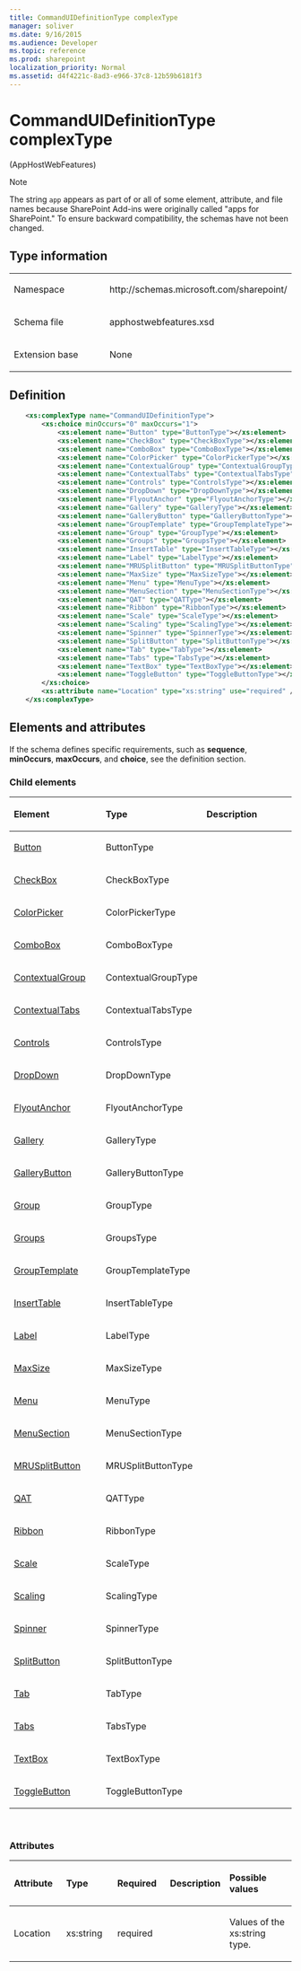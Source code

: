 ```yaml
---
title: CommandUIDefinitionType complexType
manager: soliver
ms.date: 9/16/2015
ms.audience: Developer
ms.topic: reference
ms.prod: sharepoint
localization_priority: Normal
ms.assetid: d4f4221c-8ad3-e966-37c8-12b59b6181f3
---
```


# CommandUIDefinitionType complexType 

(AppHostWebFeatures)

> [!NOTE] 
> The string `app` appears as part of or all of some element, attribute, and file names because SharePoint Add-ins were originally called "apps for SharePoint." To ensure backward compatibility, the schemas have not been changed.

## Type information

<table>
<colgroup>
<col width="50%" />
<col width="50%" />
</colgroup>
<tbody>
<tr class="odd">
<td align="left"><p><span class="label">Namespace</span></p></td>
<td align="left"><p>http://schemas.microsoft.com/sharepoint/</p></td>
</tr>
<tr class="even">
<td align="left"><p><span class="label">Schema file</span></p></td>
<td align="left"><p>apphostwebfeatures.xsd</p></td>
</tr>
<tr class="odd">
<td align="left"><p><span class="label">Extension base</span></p></td>
<td align="left"><p>None</p></td>
</tr>
</tbody>
</table>

## Definition

```XML
    <xs:complexType name="CommandUIDefinitionType">
        <xs:choice minOccurs="0" maxOccurs="1">
            <xs:element name="Button" type="ButtonType"></xs:element>
            <xs:element name="CheckBox" type="CheckBoxType"></xs:element>
            <xs:element name="ComboBox" type="ComboBoxType"></xs:element>
            <xs:element name="ColorPicker" type="ColorPickerType"></xs:element>
            <xs:element name="ContextualGroup" type="ContextualGroupType"></xs:element>
            <xs:element name="ContextualTabs" type="ContextualTabsType"></xs:element>
            <xs:element name="Controls" type="ControlsType"></xs:element>
            <xs:element name="DropDown" type="DropDownType"></xs:element>
            <xs:element name="FlyoutAnchor" type="FlyoutAnchorType"></xs:element>
            <xs:element name="Gallery" type="GalleryType"></xs:element>
            <xs:element name="GalleryButton" type="GalleryButtonType"></xs:element>
            <xs:element name="GroupTemplate" type="GroupTemplateType"></xs:element>
            <xs:element name="Group" type="GroupType"></xs:element>
            <xs:element name="Groups" type="GroupsType"></xs:element>
            <xs:element name="InsertTable" type="InsertTableType"></xs:element>
            <xs:element name="Label" type="LabelType"></xs:element>
            <xs:element name="MRUSplitButton" type="MRUSplitButtonType"></xs:element>
            <xs:element name="MaxSize" type="MaxSizeType"></xs:element>
            <xs:element name="Menu" type="MenuType"></xs:element>
            <xs:element name="MenuSection" type="MenuSectionType"></xs:element>
            <xs:element name="QAT" type="QATType"></xs:element>
            <xs:element name="Ribbon" type="RibbonType"></xs:element>
            <xs:element name="Scale" type="ScaleType"></xs:element>
            <xs:element name="Scaling" type="ScalingType"></xs:element>
            <xs:element name="Spinner" type="SpinnerType"></xs:element>
            <xs:element name="SplitButton" type="SplitButtonType"></xs:element>
            <xs:element name="Tab" type="TabType"></xs:element>
            <xs:element name="Tabs" type="TabsType"></xs:element>
            <xs:element name="TextBox" type="TextBoxType"></xs:element>
            <xs:element name="ToggleButton" type="ToggleButtonType"></xs:element>
        </xs:choice>
        <xs:attribute name="Location" type="xs:string" use="required" />
    </xs:complexType>
```

## Elements and attributes

If the schema defines specific requirements, such as **sequence**, **minOccurs**, **maxOccurs**, and **choice**, see the definition section.

### Child elements

<table>
<colgroup>
<col width="33%" />
<col width="33%" />
<col width="33%" />
</colgroup>
<thead>
<tr class="header">
<th align="left"><p>Element</p></th>
<th align="left"><p>Type</p></th>
<th align="left"><p>Description</p></th>
</tr>
</thead>
<tbody>
<tr class="odd">
<td align="left"><p><a href="button-element-commanduidefinitiontype-complextypeapphostwebfeatures.md">Button</a></p></td>
<td align="left"><p>ButtonType</p></td>
<td align="left"><p></p></td>
</tr>
<tr class="even">
<td align="left"><p><a href="checkbox-element-commanduidefinitiontype-complextypeapphostwebfeatures.md">CheckBox</a></p></td>
<td align="left"><p>CheckBoxType</p></td>
<td align="left"><p></p></td>
</tr>
<tr class="odd">
<td align="left"><p><a href="colorpicker-element-commanduidefinitiontype-complextypeapphostwebfeatures.md">ColorPicker</a></p></td>
<td align="left"><p>ColorPickerType</p></td>
<td align="left"><p></p></td>
</tr>
<tr class="even">
<td align="left"><p><a href="combobox-element-commanduidefinitiontype-complextypeapphostwebfeatures.md">ComboBox</a></p></td>
<td align="left"><p>ComboBoxType</p></td>
<td align="left"><p></p></td>
</tr>
<tr class="odd">
<td align="left"><p><a href="contextualgroup-element-commanduidefinitiontype-complextypeapphostwebfeatures.md">ContextualGroup</a></p></td>
<td align="left"><p>ContextualGroupType</p></td>
<td align="left"><p></p></td>
</tr>
<tr class="even">
<td align="left"><p><a href="contextualtabs-element-commanduidefinitiontype-complextypeapphostwebfeatures.md">ContextualTabs</a></p></td>
<td align="left"><p>ContextualTabsType</p></td>
<td align="left"><p></p></td>
</tr>
<tr class="odd">
<td align="left"><p><a href="controls-element-commanduidefinitiontype-complextypeapphostwebfeatures.md">Controls</a></p></td>
<td align="left"><p>ControlsType</p></td>
<td align="left"><p></p></td>
</tr>
<tr class="even">
<td align="left"><p><a href="dropdown-element-commanduidefinitiontype-complextypeapphostwebfeatures.md">DropDown</a></p></td>
<td align="left"><p>DropDownType</p></td>
<td align="left"><p></p></td>
</tr>
<tr class="odd">
<td align="left"><p><a href="flyoutanchor-element-commanduidefinitiontype-complextypeapphostwebfeatures.md">FlyoutAnchor</a></p></td>
<td align="left"><p>FlyoutAnchorType</p></td>
<td align="left"><p></p></td>
</tr>
<tr class="even">
<td align="left"><p><a href="gallery-element-commanduidefinitiontype-complextypeapphostwebfeatures.md">Gallery</a></p></td>
<td align="left"><p>GalleryType</p></td>
<td align="left"><p></p></td>
</tr>
<tr class="odd">
<td align="left"><p><a href="gallerybutton-element-commanduidefinitiontype-complextypeapphostwebfeatures.md">GalleryButton</a></p></td>
<td align="left"><p>GalleryButtonType</p></td>
<td align="left"><p></p></td>
</tr>
<tr class="even">
<td align="left"><p><a href="group-element-commanduidefinitiontype-complextypeapphostwebfeatures.md">Group</a></p></td>
<td align="left"><p>GroupType</p></td>
<td align="left"><p></p></td>
</tr>
<tr class="odd">
<td align="left"><p><a href="groups-element-commanduidefinitiontype-complextypeapphostwebfeatures.md">Groups</a></p></td>
<td align="left"><p>GroupsType</p></td>
<td align="left"><p></p></td>
</tr>
<tr class="even">
<td align="left"><p><a href="grouptemplate-element-commanduidefinitiontype-complextypeapphostwebfeatures.md">GroupTemplate</a></p></td>
<td align="left"><p>GroupTemplateType</p></td>
<td align="left"><p></p></td>
</tr>
<tr class="odd">
<td align="left"><p><a href="inserttable-element-commanduidefinitiontype-complextypeapphostwebfeatures.md">InsertTable</a></p></td>
<td align="left"><p>InsertTableType</p></td>
<td align="left"><p></p></td>
</tr>
<tr class="even">
<td align="left"><p><a href="label-element-commanduidefinitiontype-complextypeapphostwebfeatures.md">Label</a></p></td>
<td align="left"><p>LabelType</p></td>
<td align="left"><p></p></td>
</tr>
<tr class="odd">
<td align="left"><p><a href="maxsize-element-commanduidefinitiontype-complextypeapphostwebfeatures.md">MaxSize</a></p></td>
<td align="left"><p>MaxSizeType</p></td>
<td align="left"><p></p></td>
</tr>
<tr class="even">
<td align="left"><p><a href="menu-element-commanduidefinitiontype-complextypeapphostwebfeatures.md">Menu</a></p></td>
<td align="left"><p>MenuType</p></td>
<td align="left"><p></p></td>
</tr>
<tr class="odd">
<td align="left"><p><a href="menusection-element-commanduidefinitiontype-complextypeapphostwebfeatures.md">MenuSection</a></p></td>
<td align="left"><p>MenuSectionType</p></td>
<td align="left"><p></p></td>
</tr>
<tr class="even">
<td align="left"><p><a href="mrusplitbutton-element-commanduidefinitiontype-complextypeapphostwebfeatures.md">MRUSplitButton</a></p></td>
<td align="left"><p>MRUSplitButtonType</p></td>
<td align="left"><p></p></td>
</tr>
<tr class="odd">
<td align="left"><p><a href="qat-element-commanduidefinitiontype-complextypeapphostwebfeatures.md">QAT</a></p></td>
<td align="left"><p>QATType</p></td>
<td align="left"><p></p></td>
</tr>
<tr class="even">
<td align="left"><p><a href="ribbon-element-commanduidefinitiontype-complextypeapphostwebfeatures.md">Ribbon</a></p></td>
<td align="left"><p>RibbonType</p></td>
<td align="left"><p></p></td>
</tr>
<tr class="odd">
<td align="left"><p><a href="scale-element-commanduidefinitiontype-complextypeapphostwebfeatures.md">Scale</a></p></td>
<td align="left"><p>ScaleType</p></td>
<td align="left"><p></p></td>
</tr>
<tr class="even">
<td align="left"><p><a href="scaling-element-commanduidefinitiontype-complextypeapphostwebfeatures.md">Scaling</a></p></td>
<td align="left"><p>ScalingType</p></td>
<td align="left"><p></p></td>
</tr>
<tr class="odd">
<td align="left"><p><a href="spinner-element-commanduidefinitiontype-complextypeapphostwebfeatures.md">Spinner</a></p></td>
<td align="left"><p>SpinnerType</p></td>
<td align="left"><p></p></td>
</tr>
<tr class="even">
<td align="left"><p><a href="splitbutton-element-commanduidefinitiontype-complextypeapphostwebfeatures.md">SplitButton</a></p></td>
<td align="left"><p>SplitButtonType</p></td>
<td align="left"><p></p></td>
</tr>
<tr class="odd">
<td align="left"><p><a href="tab-element-commanduidefinitiontype-complextypeapphostwebfeatures.md">Tab</a></p></td>
<td align="left"><p>TabType</p></td>
<td align="left"><p></p></td>
</tr>
<tr class="even">
<td align="left"><p><a href="tabs-element-commanduidefinitiontype-complextypeapphostwebfeatures.md">Tabs</a></p></td>
<td align="left"><p>TabsType</p></td>
<td align="left"><p></p></td>
</tr>
<tr class="odd">
<td align="left"><p><a href="textbox-element-commanduidefinitiontype-complextypeapphostwebfeatures.md">TextBox</a></p></td>
<td align="left"><p>TextBoxType</p></td>
<td align="left"><p></p></td>
</tr>
<tr class="even">
<td align="left"><p><a href="togglebutton-element-commanduidefinitiontype-complextypeapphostwebfeatures.md">ToggleButton</a></p></td>
<td align="left"><p>ToggleButtonType</p></td>
<td align="left"><p></p></td>
</tr>
</tbody>
</table>

<br/>

### Attributes

<table>
<colgroup>
<col width="20%" />
<col width="20%" />
<col width="20%" />
<col width="10%" />
<col width="30%" />
</colgroup>
<thead>
<tr class="header">
<th align="left"><p>Attribute</p></th>
<th align="left"><p>Type</p></th>
<th align="left"><p>Required</p></th>
<th align="left"><p>Description</p></th>
<th align="left"><p>Possible values</p></th>
</tr>
</thead>
<tbody>
<tr class="odd">
<td align="left"><p>Location</p></td>
<td align="left"><p>xs:string</p></td>
<td align="left"><p>required</p></td>
<td align="left"><p></p></td>
<td align="left"><p>Values of the xs:string type.</p></td>
</tr>
</tbody>
</table>

<br/>

<br/>






